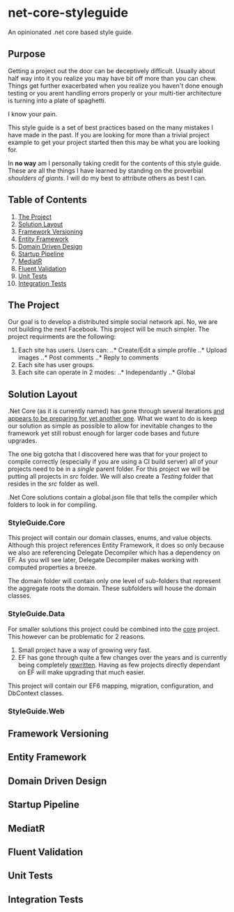 # net-core-styleguide
An opinionated .net core based style guide.
## Purpose
Getting a project out the door can be deceptively difficult.  Usually about half way into it you realize you may have bit off more than you can chew.  Things get further exacerbated when you realize you haven't done enough testing or you arent handling errors properly or your multi-tier architecture is turning into a plate of spaghetti.

I know your pain.

This style guide is a set of best practices based on the many mistakes I have made in the past.  If you are looking for more than a trivial project example to get your project started then this may be what you are looking for.

In **no way** am I personally taking credit for the contents of this style guide. These are all the things I have learned by standing on the proverbial *shoulders of giants*.  I will do my best to attribute others as best I can.
## Table of Contents
1. [The Project](#the-project)
2. [Solution Layout](#solution-layout)
3. [Framework Versioning](#framework-versioning)
4. [Entity Framework](#entity-framework)
5. [Domain Driven Design](#domain-driven-design)
6. [Startup Pipeline](#startup-pipeline)
7. [MediatR](#mediatr)
8. [Fluent Validation](#fluent-validation)
9. [Unit Tests](#unit-tests)
10. [Integration Tests](#integration-tests)
## The Project
Our goal is to develop a distributed simple social network api.  No, we are not building the next Facebook.  This project will be much simpler.  The project requirments are the following:
1. Each site has users. Users can:
..* Create/Edit a simple profile
..* Upload images
..* Post comments
..* Reply to comments
2. Each site has user groups.
3. Each site can operate in 2 modes:
..* Independantly
..* Global

## Solution Layout
.Net Core (as it is currently named) has gone through several iterations [and appears to be preparing for yet another one](https://docs.microsoft.com/en-us/dotnet/articles/core/tools/project-json). What we want to do is keep our solution as simple as possible to allow for inevitable changes to the framework yet still robust enough for larger code bases and future upgrades.

The one big gotcha that I discovered here was that for your project to compile correctly (especially if you are using a CI build server) all of your projects need to be in a *single* parent folder.  For this project we will be putting all projects in *src* folder.  We will also create a *Testing* folder that resides in the *src* folder as well. 

.Net Core solutions contain a global.json file that tells the compiler which folders to look in for compiling.

### StyleGuide.Core
This project will contain our domain classes, enums, and value objects.  Although this project references Entity Framework, it does so only because we also are referencing Delegate Decompiler which has a dependency on EF.  As you will see later, Delegate Decompiler makes working with computed properties a breeze.

The domain folder will contain only one level of sub-folders that represent the aggregate roots the domain.  These subfolders will house the domain classes.

### StyleGuide.Data
For smaller solutions this project could be combined into the [core](*StyleGuid.Core) project.  This however can be problematic for 2 reasons.

1. Small project have a way of growing very fast.
2. EF has gone through quite a few changes over the years and is currently being completely [rewritten](https://github.com/aspnet/EntityFramework/wiki/Roadmap).  Having as few projects directly dependant on EF will make upgrading that much easier.

This project will contain our EF6 mapping, migration, configuration, and DbContext classes.

### StyleGuide.Web


## Framework Versioning

## Entity Framework

## Domain Driven Design

## Startup Pipeline

## MediatR

## Fluent Validation

## Unit Tests

## Integration Tests

